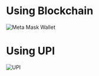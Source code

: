 
# Using Blockchain

![Meta Mask Wallet](https://raw.githubusercontent.com/omegaui/omegaide/main/images/metamask-wallet.jpeg)

# Using UPI

![UPI](https://raw.githubusercontent.com/omegaui/omegaide/main/images/qr_code.jpg)


